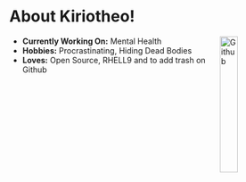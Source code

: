 
<h1>About Kiriotheo! </h1>
<img width="25%" align="right" alt="Github" src="https://raw.githubusercontent.com/onimur/.github/master/.resources/git-header.svg" />

- **Currently Working On:** Mental Health
- **Hobbies:** Procrastinating, Hiding Dead Bodies
- **Loves:** Open Source, RHELL9 and to add trash on Github
